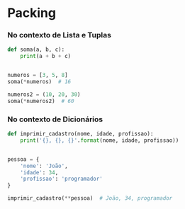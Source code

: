 # Packing


### No contexto de Lista e Tuplas

````python
def soma(a, b, c):
    print(a + b + c)


numeros = [3, 5, 8]
soma(*numeros)  # 16

numeros2 = (10, 20, 30)
soma(*numeros2)  # 60
````

### No contexto de Dicionários

````python
def imprimir_cadastro(nome, idade, profissao):
    print('{}, {}, {}'.format(nome, idade, profissao))


pessoa = {
    'nome': 'João',
    'idade': 34,
    'profissao': 'programador'
}

imprimir_cadastro(**pessoa)  # João, 34, programador
````